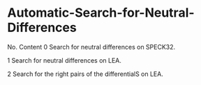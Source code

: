 # Automatic-Search-for-Neutral-Differences


No.							Content
0							Search for neutral differences on SPECK32.



1							Search for neutral differences on LEA.
							



2							Search for the right pairs of the differentialS on LEA.

